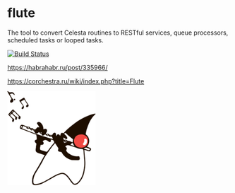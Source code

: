 # flute

The tool to convert Celesta routines to RESTful services, queue processors, scheduled tasks or looped tasks.

[![Build Status](https://ci.corchestra.ru/buildStatus/icon?job=flute/dev)](https://ci.corchestra.ru/job/flute/job/dev/)

https://habrahabr.ru/post/335966/

https://corchestra.ru/wiki/index.php?title=Flute

<img src="flute_duke.png" width="200px">

